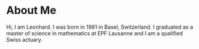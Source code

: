 # About Me
Hi, I am Leonhard. I was born in 1981 in Basel, Switzerland. I graduated as a master of science in mathematics at EPF Lausanne and I am a qualified Swiss actuary.

